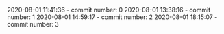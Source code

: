 2020-08-01 11:41:36 - commit number: 0
2020-08-01 13:38:16 - commit number: 1
2020-08-01 14:59:17 - commit number: 2
2020-08-01 18:15:07 - commit number: 3
